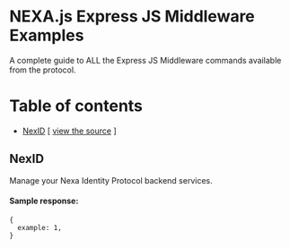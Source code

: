 # NEXA.js Express JS Middleware Examples

A complete guide to ALL the Express JS Middleware commands available from the protocol.

# Table of contents

- [NexID](#nexid) [ [view the source](nexid/index.js) ]

## NexID

Manage your Nexa Identity Protocol backend services.

#### Sample response:
```
{
  example: 1,
}
```
